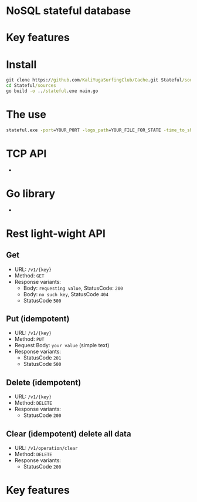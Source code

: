 # NoSQL stateful database

# Key features

# Install
```cmd
git clone https://github.com/KaliYugaSurfingClub/Cache.git Stateful/sources
cd Stateful/sources
go build -o ../stateful.exe main.go
```

# The use
```cmd
stateful.exe -port=YOUR_PORT -logs_path=YOUR_FILE_FOR_STATE -time_to_shutdown=YOUR_TIME
```

# TCP API 
- 

# Go library
- 

# Rest light-wight API
## Get
- URL: `/v1/{key}`
- Method: `GET`
- Response variants: 
    - Body: `requesting value`, StatusCode: `200`
    - Body: `no such key`, StatusCode `404`
    - StatusCode `500`

## Put (idempotent)
- URL: `/v1/{key}`
- Method: `PUT`
- Request Body: `your value` (simple text)
- Response variants:
  - StatusCode `201`
  - StatusCode `500`

## Delete (idempotent)
- URL: `/v1/{key}`
- Method: `DELETE`
- Response variants:
    - StatusCode `200`

## Clear (idempotent) delete all data
- URL: `/v1/operation/clear`
- Method: `DELETE`
- Response variants:
    - StatusCode `200`

# Key features

